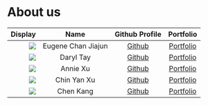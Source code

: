 # About us
|                                             Display |        Name        |                Github Profile                 |               Portfolio               |
|----------------------------------------------------:|:------------------:|:---------------------------------------------:|:-------------------------------------:|
| ![](https://via.placeholder.com/100.png?text=Photo) | Eugene Chan Jiajun | [Github](https://github.com/EugeneChanJiajun) | [Portfolio](team/eugenechanjiajun.md) |
| ![](https://via.placeholder.com/100.png?text=Photo) |     Daryl Tay      |   [Github](https://github.com/daryltay415)    |   [Portfolio](team/daryltay415.md)    |
| ![](https://via.placeholder.com/100.png?text=Photo) |      Annie Xu      |    [Github](https://github.com/annnniexu)     |    [Portfolio](team/annnniexu.md)     |
| ![](https://via.placeholder.com/100.png?text=Photo) |    Chin Yan Xu     |    [Github](https://github.com/ChinYanXu)     |    [Portfolio](team/ChinYanXu.md)     |
| ![](https://via.placeholder.com/100.png?text=Photo) |     Chen Kang      |    [Github](https://github.com/ChenKangg)     |    [Portfolio](team/ChenKangg.md)     |

